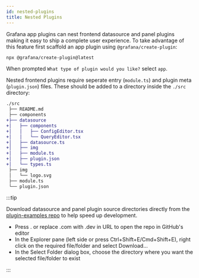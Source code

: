 ```yaml
---
id: nested-plugins
title: Nested Plugins
---
```


Grafana app plugins can nest frontend datasource and panel plugins making it easy to ship a complete user experience. To take advantage of this feature first scaffold an app plugin using `@grafana/create-plugin`:

```bash
npx @grafana/create-plugin@latest
```

When prompted `What type of plugin would you like?` select `app`.

Nested frontend plugins require seperate entry (`module.ts`) and plugin meta (`plugin.json`) files. These should be added to a directory inside the `./src` directory:

```diff bash
./src
 ├── README.md
 ├── components
+├── datasource
+│   ├── components
+│   │   ├── ConfigEditor.tsx
+│   │   └── QueryEditor.tsx
+│   ├── datasource.ts
+│   ├── img
+│   ├── module.ts
+│   ├── plugin.json
+│   └── types.ts
 ├── img
 │   └── logo.svg
 ├── module.ts
 └── plugin.json
```

:::tip

Download datasource and panel plugin source directories directly from the [plugin-examples repo](https://github.dev/grafana/grafana-plugin-examples/tree/main/examples) to help speed up development.

- Press . or replace .com with .dev in URL to open the repo in GitHub's editor
- In the Explorer pane (left side or press Ctrl+Shift+E/Cmd+Shift+E), right click on the required file/folder and select Download...
- In the Select Folder dialog box, choose the directory where you want the selected file/folder to exist

:::
